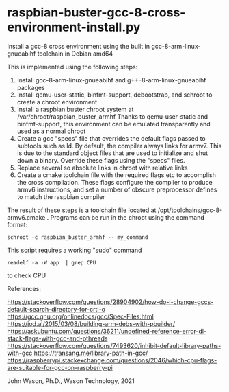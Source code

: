 
# raspbian-buster-gcc-8-cross-environment-install.py

Install a gcc-8 cross environment using the
built in gcc-8-arm-linux-gnueabihf toolchain in Debian amd64

This is implemented using the following steps:
1. Install gcc-8-arm-linux-gnueabihf and g++-8-arm-linux-gnueabihf packages
2. Install qemu-user-static, binfmt-support, debootstrap, and 
   schroot to create a chroot environment
3. Install a raspbian buster chroot system at /var/chroot/raspbian_buster_armhf
   Thanks to qemu-user-static and binfmt-support, this environment
   can be emulated transparently and used as a normal chroot
4. Create a gcc "specs" file that overrides the default flags
   passed to subtools such as ld. By default, the compiler always
   links for armv7. This is due to the standard object files
   that are used to initialize and shut down a binary. Override
   these flags using the "specs" files.
5. Replace several so absolute links in chroot with relative links
6. Create a cmake toolchain file with the required flags etc to
   accomplish the cross compilation. These flags configure the
   compiler to produce armv6 instructions, and set a number
   of obscure preprocessor defines to match the raspbian
   compiler

The result of these steps is a toolchain file located at
/opt/toolchains/gcc-8-armv6.cmake .  Programs can be
run in the chroot using the command format:

    schroot -c raspbian_buster_armhf -- my_command

This script requires a working "sudo" command

    readelf -a -W app  | grep CPU

to check CPU

References:

 https://stackoverflow.com/questions/28904902/how-do-i-change-gccs-default-search-directory-for-crti-o
 https://gcc.gnu.org/onlinedocs/gcc/Spec-Files.html
 https://jod.al/2015/03/08/building-arm-debs-with-pbuilder/
 https://askubuntu.com/questions/36211/undefined-reference-error-dl-stack-flags-with-gcc-and-pthreads
 https://stackoverflow.com/questions/7493620/inhibit-default-library-paths-with-gcc
 https://transang.me/library-path-in-gcc/
 https://raspberrypi.stackexchange.com/questions/2046/which-cpu-flags-are-suitable-for-gcc-on-raspberry-pi
 
John Wason, Ph.D., Wason Technology, 2021